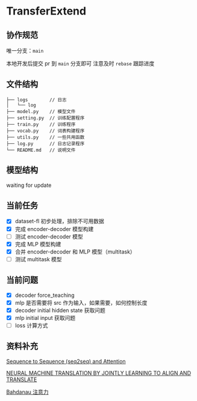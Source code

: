 # TransferExtend

## 协作规范

唯一分支：`main`

本地开发后提交 pr 到 `main` 分支即可
注意及时 `rebase` 跟踪进度

## 文件结构

```
├── logs        // 日志
│   └── log
├── model.py    // 模型文件
├── setting.py  // 训练配置程序
├── train.py    // 训练程序
├── vocab.py    // 词表构建程序
├── utils.py    // 一些共用函数
├── log.py      // 日志记录程序
└── README.md   // 说明文件
```

## 模型结构

waiting for update

## 当前任务

- [x] dataset-fl 初步处理，排除不可用数据
- [x] 完成 encoder-decoder 模型构建
- [ ] 测试 encoder-decoder 模型
- [x] 完成 MLP 模型构建
- [x] 合并 encoder-decoder 和 MLP 模型（multitask）
- [ ] 测试 multitask 模型

## 当前问题

- [x] decoder force_teaching
- [x] mlp 是否需要将 src 作为输入，如果需要，如何控制长度
- [x] decoder initial hidden state 获取问题
- [x] mlp initial input 获取问题
- [ ] loss 计算方式

## 资料补充

[Sequence to Sequence (seq2seq) and Attention](https://lena-voita.github.io/nlp_course/seq2seq_and_attention.html#attention_bahdanau_luong)

[NEURAL MACHINE TRANSLATION BY JOINTLY LEARNING TO ALIGN AND TRANSLATE](https://arxiv.org/pdf/1409.0473.pdf)

[Bahdanau 注意力](http://zh.d2l.ai/chapter_attention-mechanisms/bahdanau-attention.html)